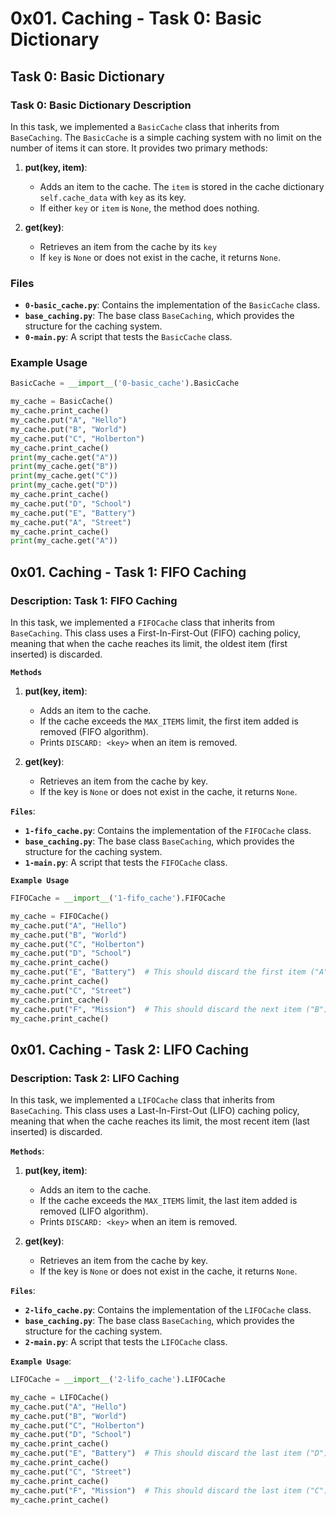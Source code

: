 # 0x01. Caching - Task 0: Basic Dictionary

## Task 0: Basic Dictionary

### Task 0: Basic Dictionary Description

In this task, we implemented a `BasicCache` class that inherits from `BaseCaching`. The `BasicCache` is a simple caching system with no limit on the number of items it can store. It provides two primary methods:

1. **put(key, item)**:
   - Adds an item to the cache. The `item` is stored in the cache dictionary `self.cache_data` with `key` as its key.
   - If either `key` or `item` is `None`, the method does nothing.

2. **get(key)**:
   - Retrieves an item from the cache by its `key`
   - If `key` is `None` or does not exist in the cache, it returns `None`.

### Files

- **`0-basic_cache.py`**: Contains the implementation of the `BasicCache` class.
- **`base_caching.py`**: The base class `BaseCaching`, which provides the structure for the caching system.
- **`0-main.py`**: A script that tests the `BasicCache` class.

### Example Usage

```python
BasicCache = __import__('0-basic_cache').BasicCache

my_cache = BasicCache()
my_cache.print_cache()
my_cache.put("A", "Hello")
my_cache.put("B", "World")
my_cache.put("C", "Holberton")
my_cache.print_cache()
print(my_cache.get("A"))
print(my_cache.get("B"))
print(my_cache.get("C"))
print(my_cache.get("D"))
my_cache.print_cache()
my_cache.put("D", "School")
my_cache.put("E", "Battery")
my_cache.put("A", "Street")
my_cache.print_cache()
print(my_cache.get("A"))
```

## 0x01. Caching - Task 1: FIFO Caching

### Description: Task 1: FIFO Caching

In this task, we implemented a `FIFOCache` class that inherits from `BaseCaching`. This class uses a First-In-First-Out (FIFO) caching policy, meaning that when the cache reaches its limit, the oldest item (first inserted) is discarded.

**`Methods`**

1. **put(key, item)**:
   - Adds an item to the cache.
   - If the cache exceeds the `MAX_ITEMS` limit, the first item added is removed (FIFO algorithm).
   - Prints `DISCARD: <key>` when an item is removed.

2. **get(key)**:
   - Retrieves an item from the cache by key.
   - If the key is `None` or does not exist in the cache, it returns `None`.

**`Files`**:

- **`1-fifo_cache.py`**: Contains the implementation of the `FIFOCache` class.
- **`base_caching.py`**: The base class `BaseCaching`, which provides the structure for the caching system.
- **`1-main.py`**: A script that tests the `FIFOCache` class.

**`Example Usage`**

```python
FIFOCache = __import__('1-fifo_cache').FIFOCache

my_cache = FIFOCache()
my_cache.put("A", "Hello")
my_cache.put("B", "World")
my_cache.put("C", "Holberton")
my_cache.put("D", "School")
my_cache.print_cache()
my_cache.put("E", "Battery")  # This should discard the first item ("A")
my_cache.print_cache()
my_cache.put("C", "Street")
my_cache.print_cache()
my_cache.put("F", "Mission")  # This should discard the next item ("B")
my_cache.print_cache()
```

## 0x01. Caching - Task 2: LIFO Caching

### Description: Task 2: LIFO Caching

In this task, we implemented a `LIFOCache` class that inherits from `BaseCaching`. This class uses a Last-In-First-Out (LIFO) caching policy, meaning that when the cache reaches its limit, the most recent item (last inserted) is discarded.

**`Methods`**:

1. **put(key, item)**:
   - Adds an item to the cache.
   - If the cache exceeds the `MAX_ITEMS` limit, the last item added is removed (LIFO algorithm).
   - Prints `DISCARD: <key>` when an item is removed.

2. **get(key)**:
   - Retrieves an item from the cache by key.
   - If the key is `None` or does not exist in the cache, it returns `None`.

**`Files`**:

- **`2-lifo_cache.py`**: Contains the implementation of the `LIFOCache` class.
- **`base_caching.py`**: The base class `BaseCaching`, which provides the structure for the caching system.
- **`2-main.py`**: A script that tests the `LIFOCache` class.

**`Example Usage`**:

```python
LIFOCache = __import__('2-lifo_cache').LIFOCache

my_cache = LIFOCache()
my_cache.put("A", "Hello")
my_cache.put("B", "World")
my_cache.put("C", "Holberton")
my_cache.put("D", "School")
my_cache.print_cache()
my_cache.put("E", "Battery")  # This should discard the last item ("D")
my_cache.print_cache()
my_cache.put("C", "Street")
my_cache.print_cache()
my_cache.put("F", "Mission")  # This should discard the last item ("C")
my_cache.print_cache()
```
